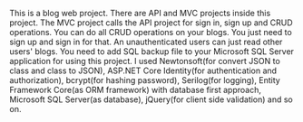 This is a blog web project. There are API and MVC projects inside this project. The MVC project calls the API project for sign in, sign up and CRUD operations. You can
do all CRUD operations on your blogs. You just need to sign up and sign in for that. An unauthenticated users can just read other users' blogs. You need to add SQL 
backup file to your Microsoft SQL Server application for using this project. I used Newtonsoft(for convert JSON to class and class to JSON), ASP.NET Core Identity(for authentication and authorization), bcrypt(for hashing password), Serilog(for logging), Entity Framework Core(as ORM framework) with database first approach, Microsoft SQL Server(as database), jQuery(for client side validation) and so on.
